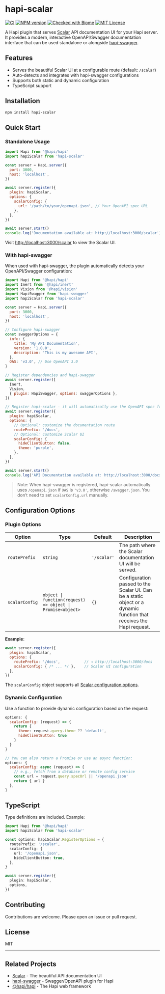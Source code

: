# hapi-scalar

[![CI](https://github.com/inyourtime/hapi-scalar/actions/workflows/ci.yml/badge.svg?branch=main)](https://github.com/inyourtime/hapi-scalar/actions/workflows/ci.yml)
[![NPM version](https://img.shields.io/npm/v/hapi-scalar.svg?style=flat)](https://www.npmjs.com/package/hapi-scalar)
[![Checked with Biome](https://img.shields.io/badge/Checked_with-Biome-60a5fa?style=flat&logo=biome)](https://biomejs.dev)
[![MIT License](https://img.shields.io/badge/license-MIT-blue.svg?style=flat)](./LICENSE)

A Hapi plugin that serves [Scalar](https://github.com/scalar/scalar) API documentation UI for your Hapi server. It provides a modern, interactive OpenAPI/Swagger documentation interface that can be used standalone or alongside [hapi-swagger](https://github.com/glennjones/hapi-swagger).

## Features

- Serves the beautiful Scalar UI at a configurable route (default: `/scalar`)
- Auto-detects and integrates with hapi-swagger configurations
- Supports both static and dynamic configuration
- TypeScript support

## Installation

```bash
npm install hapi-scalar
```

## Quick Start

### Standalone Usage

```js
import Hapi from '@hapi/hapi'
import hapiScalar from 'hapi-scalar'

const server = Hapi.server({
  port: 3000,
  host: 'localhost',
})

await server.register({
  plugin: hapiScalar,
  options: {
    scalarConfig: {
      url: '/path/to/your/openapi.json', // Your OpenAPI spec URL
    },
  },
})

await server.start()
console.log('Documentation available at: http://localhost:3000/scalar')
```

Visit [http://localhost:3000/scalar](http://localhost:3000/scalar) to view the Scalar UI.

### With hapi-swagger

When used with hapi-swagger, the plugin automatically detects your OpenAPI/Swagger configuration:

```js
import Hapi from '@hapi/hapi'
import Inert from '@hapi/inert'
import Vision from '@hapi/vision'
import HapiSwagger from 'hapi-swagger'
import hapiScalar from 'hapi-scalar'

const server = Hapi.server({
  port: 3000,
  host: 'localhost',
})

// Configure hapi-swagger
const swaggerOptions = {
  info: {
    title: 'My API Documentation',
    version: '1.0.0',
    description: 'This is my awesome API',
  },
  OAS: 'v3.0', // Use OpenAPI 3.0
}

// Register dependencies and hapi-swagger
await server.register([
  Inert,
  Vision,
  { plugin: HapiSwagger, options: swaggerOptions },
])

// Register hapi-scalar - it will automatically use the OpenAPI spec from hapi-swagger
await server.register({
  plugin: hapiScalar,
  options: {
    // Optional: customize the documentation route
    routePrefix: '/docs',
    // Optional: customize Scalar UI
    scalarConfig: {
      hideClientButton: false,
      theme: 'purple',
    },
  },
})

await server.start()
console.log('API Documentation available at: http://localhost:3000/docs')
```

> Note: When hapi-swagger is registered, hapi-scalar automatically uses `/openapi.json` if `OAS` is `'v3.0'`, otherwise `/swagger.json`. You don’t need to set `scalarConfig.url` manually.

## Configuration Options

### Plugin Options

| Option | Type | Default | Description |
|--------|------|---------|-------------|
| `routePrefix` | `string` | `'/scalar'` | The path where the Scalar documentation UI will be served. |
| `scalarConfig` | `object \| function(request) => object \| Promise<object>` | `{}` | Configuration passed to the Scalar UI. Can be a static object or a dynamic function that receives the Hapi request. |

**Example:**

```js
await server.register({
  plugin: hapiScalar,
  options: {
    routePrefix: '/docs',           // → http://localhost:3000/docs
    scalarConfig: { /* ... */ },    // Scalar UI configuration
  },
})
```

The `scalarConfig` object supports all [Scalar configuration options](https://github.com/scalar/scalar/blob/main/documentation/configuration.md).

### Dynamic Configuration

Use a function to provide dynamic configuration based on the request:

```js
options: {
  scalarConfig: (request) => {
    return { 
      theme: request.query.theme ?? 'default',
      hideClientButton: true
    }
  }
}

// You can also return a Promise or use an async function:
options: {
  scalarConfig: async (request) => {
    // e.g., fetch from a database or remote config service
    const url = request.query.specUrl || '/openapi.json'
    return { url }
  },
}
```

## TypeScript

Type definitions are included. Example:

```ts
import Hapi from '@hapi/hapi'
import hapiScalar from 'hapi-scalar'

const options: hapiScalar.RegisterOptions = {
  routePrefix: '/scalar',
  scalarConfig: {
    url: '/openapi.json',
    hideClientButton: true,
  },
}

await server.register({
  plugin: hapiScalar,
  options,
})
```

## Contributing

Contributions are welcome. Please open an issue or pull request.

## License

MIT

---

## Related Projects

- [Scalar](https://github.com/scalar/scalar) - The beautiful API documentation UI
- [hapi-swagger](https://github.com/glennjones/hapi-swagger) - Swagger/OpenAPI plugin for Hapi
- [@hapi/hapi](https://github.com/hapijs/hapi) - The Hapi web framework
